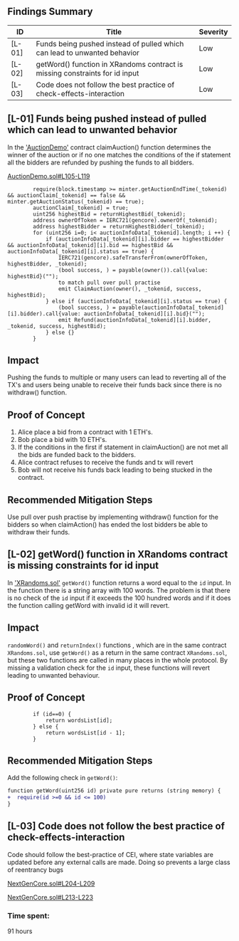 ## Findings Summary

| ID     | Title                                                                       | Severity |
| ------ | --------------------------------------------------------------------------- | -------- |
| [L-01] | Funds being pushed instead of pulled which can lead to unwanted behavior    | Low      |
| [L-02] | getWord() function in XRandoms contract is missing constraints for id input | Low      |
| [L-03] | Code does not follow the best practice of check-effects-interaction         | Low      |

## [L-01] Funds being pushed instead of pulled which can lead to unwanted behavior

In the ['AuctionDemo'](https://github.com/code-423n4/2023-10-nextgen/blob/main/smart-contracts/AuctionDemo.sol) contract claimAuction() function determines the winner of the auction or if no one matches the conditions of the if statement all the bidders are refunded by pushing the funds to all bidders.

[AuctionDemo.sol#L105-L119](https://github.com/code-423n4/2023-10-nextgen/blob/8b518196629faa37eae39736837b24926fd3c07c/smart-contracts/AuctionDemo.sol#L105-L119)

```solidity
        require(block.timestamp >= minter.getAuctionEndTime(_tokenid) && auctionClaim[_tokenid] == false && minter.getAuctionStatus(_tokenid) == true);
        auctionClaim[_tokenid] = true;
        uint256 highestBid = returnHighestBid(_tokenid);
        address ownerOfToken = IERC721(gencore).ownerOf(_tokenid);
        address highestBidder = returnHighestBidder(_tokenid);
        for (uint256 i=0; i< auctionInfoData[_tokenid].length; i ++) {
            if (auctionInfoData[_tokenid][i].bidder == highestBidder && auctionInfoData[_tokenid][i].bid == highestBid && auctionInfoData[_tokenid][i].status == true) {
                IERC721(gencore).safeTransferFrom(ownerOfToken, highestBidder, _tokenid);
                (bool success, ) = payable(owner()).call{value: highestBid}("");
                to match pull over pull practise
                emit ClaimAuction(owner(), _tokenid, success, highestBid);
            } else if (auctionInfoData[_tokenid][i].status == true) {
                (bool success, ) = payable(auctionInfoData[_tokenid][i].bidder).call{value: auctionInfoData[_tokenid][i].bid}("");
                emit Refund(auctionInfoData[_tokenid][i].bidder, _tokenid, success, highestBid);
            } else {}
        }
```

## Impact

Pushing the funds to multiple or many users can lead to reverting all of the TX's and users being unable to receive their funds back since there is no withdraw() function.

## Proof of Concept

1. Alice place a bid from a contract with 1 ETH's.
2. Bob place a bid with 10 ETH's.
3. If the conditions in the first if statement in claimAuction() are not met all the bids are funded back to the bidders.
4. Alice contract refuses to receive the funds and tx will revert
5. Bob will not receive his funds back leading to being stucked in the contract.

## Recommended Mitigation Steps

Use pull over push practise by implementing withdraw() function for the bidders so when claimAction() has ended the lost bidders be able to withdraw their funds.

## [L-02] getWord() function in XRandoms contract is missing constraints for id input

In ['XRandoms.sol'](https://github.com/code-423n4/2023-10-nextgen/blob/main/smart-contracts/XRandoms.sol) `getWord()` function returns a word equal to the `id` input. In the function there is a string array with 100 words. The problem is that there is no check of the `id` input if it exceeds the 100 hundred words and if it does the function calling getWord with invalid id it will revert.

## Impact

`randomWord()` and `returnIndex()` functions , which are in the same contract `XRandoms.sol`, use `getWord()` as a return in the same contract `XRandoms.sol`, but these two functions are called in many places in the whole protocol. By missing a validation check for the `id` input, these functions will revert leading to unwanted behaviour.

## Proof of Concept

```solidity
        if (id==0) {
            return wordsList[id];
        } else {
            return wordsList[id - 1];
        }

```

## Recommended Mitigation Steps

Add the following check in `getWord()`:

```diff
function getWord(uint256 id) private pure returns (string memory) {
+  require(id >=0 && id <= 100)
}
```

## [L-03] Code does not follow the best practice of check-effects-interaction

Code should follow the best-practice of CEI, where state variables are updated before any external calls are made. Doing so prevents a large class of reentrancy bugs

[NextGenCore.sol#L204-L209](https://github.com/code-423n4/2023-10-nextgen/blob/8b518196629faa37eae39736837b24926fd3c07c/smart-contracts/NextGenCore.sol#L204-L209)

[NextGenCore.sol#L213-L223](https://github.com/code-423n4/2023-10-nextgen/blob/8b518196629faa37eae39736837b24926fd3c07c/smart-contracts/NextGenCore.sol#L213-L223)


### Time spent:
91 hours